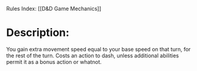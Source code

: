 Rules Index: [[D&D Game Mechanics]]
# Description:
You gain extra movement speed equal to your base speed on that turn, for the rest of the turn. Costs an action to dash, unless additional abilities permit it as a bonus action or whatnot. 